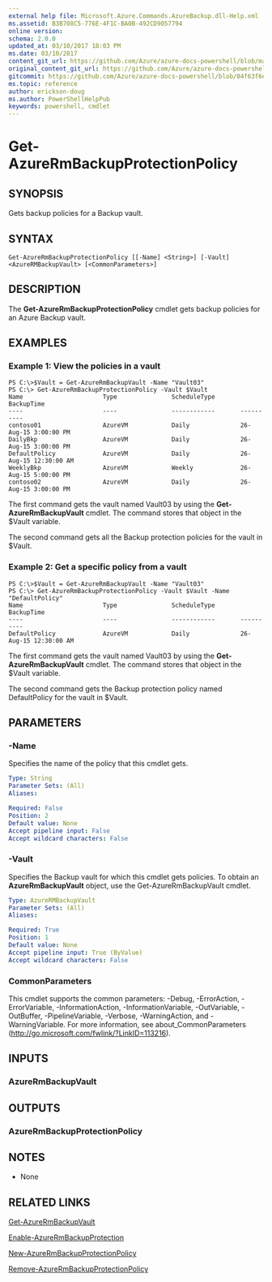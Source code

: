 ```yaml
---
external help file: Microsoft.Azure.Commands.AzureBackup.dll-Help.xml
ms.assetid: B3B708C5-776E-4F1C-BA0B-492CD9057794
online version:
schema: 2.0.0
updated_at: 03/10/2017 18:03 PM
ms.date: 03/10/2017
content_git_url: https://github.com/Azure/azure-docs-powershell/blob/marchrelease/azureps-cmdlets-docs/ResourceManager/AzureRM.Backup/v2.7.0/Get-AzureRmBackupProtectionPolicy.md
original_content_git_url: https://github.com/Azure/azure-docs-powershell/blob/marchrelease/azureps-cmdlets-docs/ResourceManager/AzureRM.Backup/v2.7.0/Get-AzureRmBackupProtectionPolicy.md
gitcommit: https://github.com/Azure/azure-docs-powershell/blob/04f63f6e685743ace2c57eb157574e34e8610b1c
ms.topic: reference
author: erickson-doug
ms.author: PowerShellHelpPub
keywords: powershell, cmdlet
---
```


# Get-AzureRmBackupProtectionPolicy

## SYNOPSIS
Gets backup policies for a Backup vault.

## SYNTAX

```
Get-AzureRmBackupProtectionPolicy [[-Name] <String>] [-Vault] <AzureRMBackupVault> [<CommonParameters>]
```

## DESCRIPTION
The **Get-AzureRmBackupProtectionPolicy** cmdlet gets backup policies for an Azure Backup vault.

## EXAMPLES

### Example 1: View the policies in a vault
```
PS C:\>$Vault = Get-AzureRmBackupVault -Name "Vault03"
PS C:\> Get-AzureRmBackupProtectionPolicy -Vault $Vault 
Name                      Type               ScheduleType       BackupTime
----                      ----               ------------       ----------
contoso01                 AzureVM            Daily              26-Aug-15 3:00:00 PM
DailyBkp                  AzureVM            Daily              26-Aug-15 3:00:00 PM
DefaultPolicy             AzureVM            Daily              26-Aug-15 12:30:00 AM
WeeklyBkp                 AzureVM            Weekly             26-Aug-15 5:00:00 PM
contoso02                 AzureVM            Daily              26-Aug-15 3:00:00 PM
```

The first command gets the vault named Vault03 by using the **Get-AzureRmBackupVault** cmdlet.
The command stores that object in the $Vault variable.

The second command gets all the Backup protection policies for the vault in $Vault.

### Example 2: Get a specific policy from a vault
```
PS C:\>$Vault = Get-AzureRmBackupVault -Name "Vault03"
PS C:\> Get-AzureRmBackupProtectionPolicy -Vault $Vault -Name "DefaultPolicy"
Name                      Type               ScheduleType       BackupTime
----                      ----               ------------       ----------
DefaultPolicy             AzureVM            Daily              26-Aug-15 12:30:00 AM
```

The first command gets the vault named Vault03 by using the **Get-AzureRmBackupVault** cmdlet.
The command stores that object in the $Vault variable.

The second command gets the Backup protection policy named DefaultPolicy for the vault in $Vault.

## PARAMETERS

### -Name
Specifies the name of the policy that this cmdlet gets.

```yaml
Type: String
Parameter Sets: (All)
Aliases: 

Required: False
Position: 2
Default value: None
Accept pipeline input: False
Accept wildcard characters: False
```

### -Vault
Specifies the Backup vault for which this cmdlet gets policies.
To obtain an **AzureRmBackupVault** object, use the Get-AzureRmBackupVault cmdlet.

```yaml
Type: AzureRMBackupVault
Parameter Sets: (All)
Aliases: 

Required: True
Position: 1
Default value: None
Accept pipeline input: True (ByValue)
Accept wildcard characters: False
```

### CommonParameters
This cmdlet supports the common parameters: -Debug, -ErrorAction, -ErrorVariable, -InformationAction, -InformationVariable, -OutVariable, -OutBuffer, -PipelineVariable, -Verbose, -WarningAction, and -WarningVariable. For more information, see about_CommonParameters (http://go.microsoft.com/fwlink/?LinkID=113216).

## INPUTS

### AzureRmBackupVault

## OUTPUTS

### AzureRmBackupProtectionPolicy

## NOTES
* None

## RELATED LINKS

[Get-AzureRmBackupVault](./Get-AzureRmBackupVault.md)

[Enable-AzureRmBackupProtection](./Enable-AzureRmBackupProtection.md)

[New-AzureRmBackupProtectionPolicy](./New-AzureRmBackupProtectionPolicy.md)

[Remove-AzureRmBackupProtectionPolicy](./Remove-AzureRmBackupProtectionPolicy.md)


